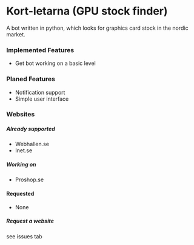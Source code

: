 # Kort-letarna (GPU stock finder)
A bot written in python, which looks for graphics card stock in the nordic market.

### Implemented Features
- Get bot working on a basic level

### Planed Features
- Notification support
- Simple user interface

### Websites

##### Already supported
- Webhallen.se
- Inet.se

##### Working on
- Proshop.se

#### Requested
- None

##### Request a website
see issues tab


